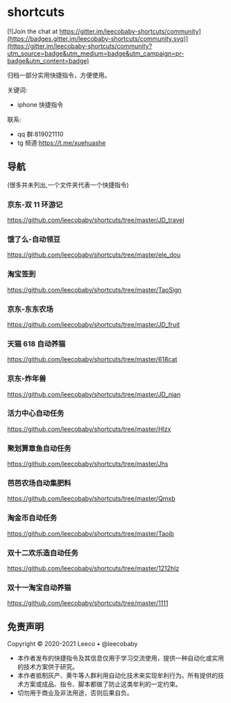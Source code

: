 # shortcuts

[![Join the chat at https://gitter.im/leecobaby-shortcuts/community](https://badges.gitter.im/leecobaby-shortcuts/community.svg)](https://gitter.im/leecobaby-shortcuts/community?utm_source=badge&utm_medium=badge&utm_campaign=pr-badge&utm_content=badge)

归档一部分实用快捷指令，方便使用。

关键词:

- iphone 快捷指令

联系:

- qq 群:819021110
- tg 频道:https://t.me/xuehuashe

## 导航

(很多并未列出,一个文件夹代表一个快捷指令)

### 京东-双 11 环游记

https://github.com/leecobaby/shortcuts/tree/master/JD_travel

### 饿了么-自动领豆

https://github.com/leecobaby/shortcuts/tree/master/ele_dou

### 淘宝签到

https://github.com/leecobaby/shortcuts/tree/master/TaoSign

### 京东-东东农场

https://github.com/leecobaby/shortcuts/tree/master/JD_fruit

### 天猫 618 自动养猫

https://github.com/leecobaby/shortcuts/tree/master/618cat

### 京东-炸年兽

https://github.com/leecobaby/shortcuts/tree/master/JD_nian

### 活力中心自动任务

https://github.com/leecobaby/shortcuts/tree/master/Hlzx

### 聚划算章鱼自动任务

https://github.com/leecobaby/shortcuts/tree/master/Jhs

### 芭芭农场自动集肥料

https://github.com/leecobaby/shortcuts/tree/master/Qmxb

### 淘金币自动任务

https://github.com/leecobaby/shortcuts/tree/master/Taojb

### 双十二欢乐造自动任务

https://github.com/leecobaby/shortcuts/tree/master/1212hlz

### 双十一淘宝自动养猫

https://github.com/leecobaby/shortcuts/tree/master/1111

## 免责声明

Copyright © 2020-2021 Leeco • @leecobaby

- 本作者发布的快捷指令及其信息仅用于学习交流使用，提供一种自动化或实用的技术方案供于研究。
- 本作者抵制灰产、黄牛等人群利用自动化技术来实现牟利行为。所有提供的技术方案或成品、指令、脚本都做了防止这类牟利的一定约束。
- 切勿用于商业及非法用途，否则后果自负。
